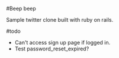 #Beep beep

Sample twitter clone built with ruby on rails.

#todo
- Can't access sign up page if logged in.
- Test password_reset_expired?